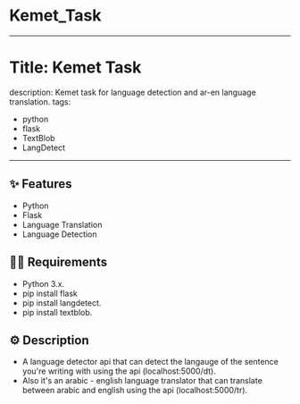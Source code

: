 # Kemet_Task
---
# Title: Kemet Task
description: Kemet task for language detection and ar-en language translation.
tags:
  - python
  - flask
  - TextBlob
  - LangDetect
---


## ✨ Features

- Python
- Flask
- Language Translation
- Language Detection

## 💁‍♀️ Requirements

- Python 3.x.
- pip install flask 
- pip install langdetect.
- pip install textblob.

## ⚙️ Description
- A language detector api that can detect the langauge of the sentence you're writing with using the api (localhost:5000/dt).
- Also it's an arabic - english language translator that can translate between arabic and english using the api (localhost:5000/tr).

